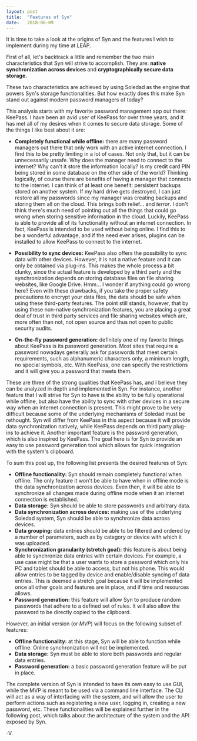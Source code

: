 ```yaml
---
layout: post
title:  "Features of Syn"
date:   2018-06-09
---
```

It is time to take a look at the origins of Syn and the features I wish to implement during my time at LEAP.

First of all, let's backtrack a little and remember the two main characteristics that Syn will strive to accomplish. They are: **native synchronization across devices** and **cryptographically secure data storage.** 

These two characteristics are achieved by using Soledad as the engine that powers Syn's storage functionalities. But how exactly does this make Syn stand out against modern password managers of today? 

This analysis starts with my favorite password management app out there: KeePass. I have been an avid user of KeePass for over three years, and it has met all of my desires when it comes to secure data storage. Some of the things I like best about it are:

+ **Completely functional while offline:** there are many password managers out there that only work with an active internet connection. I find this to be pretty limiting in a lot of cases. Not only that, but it can be unnecessarily unsafe. Why does the manager need to connect to the internet? Why can't it store the information locally? Is my credit card PIN being stored in some database on the other side of the world? 
Thinking logically, of course there are benefits of having a manager that connects to the internet. I can think of at least one benefit: persistent backups stored on another system. If my hard drive gets destroyed, I can just restore all my passwords since my manager was creating backups and storing them all on the cloud. This brings both relief... and *terror*. I don't think there's much need of pointing out all the things that could go wrong when storing sensitive information in the cloud.
Luckily, KeePass is able to provide all of its functionality without an internet connection. In fact, KeePass is intended to be used without being online. I find this to be a wonderful advantage, and if the need ever arises, plugins can be installed to allow KeePass to connect to the internet.

+ **Possibility to sync devices:** KeePass also offers the possibility to sync data with other devices. However, it is not a native feature and it can only be obtained via plug-ins. This makes the whole process a bit clunky, since the actual feature is developed by a third party and the synchronization depends on storing database files on file sharing websites, like Google Drive. Hmm... I wonder if anything could go wrong here? Even with these drawbacks, if you take the proper safety precautions to encrypt your data files, the data should be safe when using these third-party features. The point still stands, however, that by using these non-native synchronization features, you are placing a great deal of trust in third party services and file sharing websites which are, more often than not, not open source and thus not open to public security audits. 

+ **On-the-fly password generation:** definitely one of my favorite things about KeePass is its password generation. Most sites that require a password nowadays generally ask for passwords that meet certain requirements, such as alphanumeric characters only, a minimum length, no special symbols, etc. With KeePass, one can specify the restrictions  and it will give you a password that meets them. 

These are three of the strong qualities that KeePass has, and I believe they can be analyzed in depth and implemented in Syn. For instance, another feature that I will strive for Syn to have is the ability to be fully operational while offline, but also have the ability to sync with other devices in a secure way when an internet connection is present. This might prove to be very difficult because some of the underlying mechanisms of Soledad must be rethought. Syn will differ from KeePass in this aspect because it will provide data synchronization natively, while KeePass depends on third party plug-ins to achieve it. Another important feature is the password generation, which is also inspired by KeePass. The goal here is for Syn to provide an easy to use password generation tool which allows for quick integration with the system's clipboard. 

To sum this post up, the following list presents the desired features of Syn:

+ **Offline functionality:** Syn should remain completely functional when offline. The only feature it won't be able to have when in offline mode is the data synchronization across devices. Even then, it will be able to synchronize all changes made during offline mode when it an internet connection is established. 
+ **Data storage:** Syn should be able to store passwords and arbitrary data.
+ **Data synchronization across devices:** making use of the underlying Soledad system, Syn should be able to synchronize data across devices.
+ **Data grouping:** data entries should be able to be filtered and ordered by a number of parameters, such as by category or device with which it was uploaded.
+ **Synchronization granularity (stretch goal):** this feature is about being able to synchronize data entries with certain devices. For example, a use case might be that a user wants to store a password which only his PC and tablet should be able to access, but not his phone. This would allow entries to be tagged by device and enable/disable syncing of data entries. This is deemed a stretch goal because it will be implemented once all other goals and features are in place, and if time and resources allows.
+ **Password generation:** this feature will allow Syn to produce random passwords that adhere to a defined set of rules. It will also allow the password to be directly copied to the clipboard. 

However, an initial version (or *MVP*) will focus on the following subset of features:

+ **Offline functionality:** at this stage, Syn will be able to function while offline. Online synchronization will not be implemented.
+ **Data storage:** Syn must be able to store both passwords and regular data entries.
+ **Password generation:** a basic password generation feature will be put in place.

The complete version of Syn is intended to have its own easy to use GUI, while the MVP is meant to be used via a command line interface. The CLI will act as a way of interfacing with the system, and will allow the user to perform actions such as registering a new user, logging in, creating a new password, etc. These functionalities will be explained further in the following post, which talks about the architecture of the system and the API exposed by Syn. 

-V.
